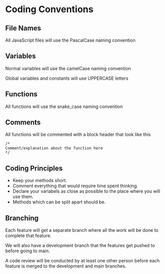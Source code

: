 # Coding Conventions

## File Names
All JavaScript files will use the PascalCase naming convention

## Variables
Normal variables will use the camelCase naming convention

Global variables and constants will use UPPERCASE letters

## Functions
All functions will use the snake_case naming convention

## Comments
All functions will be commented with a block header that look like this

```
/*
Comment/explanation about the function here
*/
```

## Coding Principles
* Keep your methods short.
* Comment everything that would require time spent thinking.
* Declare your variabels as close as possible to the place where you will use them.
* Methods which can be split apart should be.

## Branching
Each feature will get a separate branch where all the work will be done to complete that feature.

We will also have a development branch that the features get pushed to before going to main.

A code review will be conducted by at least one other person before each feature is merged to the development and main branches.
